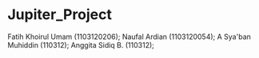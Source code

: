 Jupiter_Project
===============

Fatih Khoirul Umam (1103120206);
Naufal Ardian (1103120054);
A Sya'ban Muhiddin (110312);
Anggita Sidiq B. (110312);
